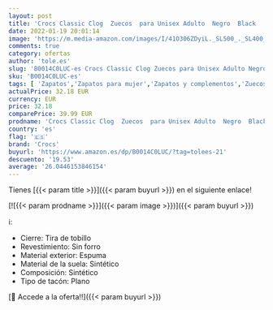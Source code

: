 ```yaml
---
layout: post
title: 'Crocs Classic Clog  Zuecos  para Unisex Adulto  Negro  Black   41/42 EU'
date: 2022-01-19 20:01:14
image: 'https://m.media-amazon.com/images/I/41O306ZDyiL._SL500_._SL400_.jpg'
comments: true
category: ofertas
author: 'tole.es'
slug: 'B0014C0LUC-es Crocs Classic Clog Zuecos para Unisex Adulto Negro Black...'
sku: 'B0014C0LUC-es'
tags: [ 'Zapatos','Zapatos para mujer','Zapatos y complementos','Zuecos de mujer','Zuecos y mules de mujer','crocs','zuecos', ]
actualPrice: 32.18 EUR
currency: EUR
price: 32.18
comparePrice: 39.99 EUR
prodname: 'Crocs Classic Clog  Zuecos  para Unisex Adulto  Negro  Black   41/42 EU'
country: 'es'
flag: '🇪🇸'
brand: 'Crocs'
buyurl: 'https://www.amazon.es/dp/B0014C0LUC/?tag=tolees-21'
descuento: '19.53'
average: '26.0446153846154'
---
```


Tienes [{{< param title >}}]({{< param buyurl >}}) en el siguiente enlace!

[![{{< param prodname >}}]({{< param image >}})]({{< param buyurl >}})

ℹ️:

- Cierre: Tira de tobillo
- Revestimiento: Sin forro
- Material exterior: Espuma
- Material de la suela: Sintético
- Composición: Sintético
- Tipo de tacón: Plano

[🛒 Accede a la oferta!!]({{< param buyurl >}})
